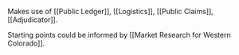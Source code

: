 Makes use of [[Public Ledger]], [[Logistics]], [[Public Claims]], [[Adjudicator]].

Starting points could be informed by [[Market Research for Western Colorado]].